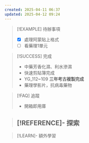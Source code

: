 ```yaml
---
created: 2025-04-11 06:37
updated: 2025-04-12 09:24
---
```

> [!EXAMPLE] 待辦事項
>  - [x] 處理阿蒙貼上格式
>  - [ ] 看藥理1單元

> [!SUCCESS] 完成
>- 中藥芳香化濕、利水滲濕
>- 快速剪貼簿完成
>- YG_112~109 **三年考古複製完成**
>- 藥理學影片，抗病毒藥物

> [!FAQ] 追蹤
>  - 開箱即用庫

> [!REFERENCE]- 探索
> - 

> [!LEARN]- 額外學習
